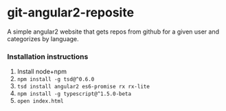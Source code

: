 # git-angular2-reposite

A simple angular2 website that gets repos from github for a given user and categorizes by language.

### Installation instructions

1. Install node+npm
1. `npm install -g tsd@^0.6.0`
1. `tsd install angular2 es6-promise rx rx-lite`
1. `npm install -g typescript@^1.5.0-beta`
1. `open index.html`